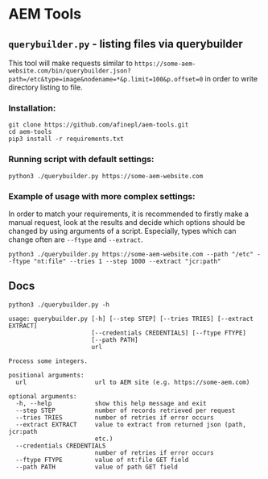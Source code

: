 # AEM Tools

## `querybuilder.py` - listing files via querybuilder

This tool will make requests similar to `https://some-aem-website.com/bin/querybuilder.json?path=/etc&type=image&nodename=*&p.limit=100&p.offset=0` in order to write directory listing to file. 

### Installation:
```
git clone https://github.com/afinepl/aem-tools.git
cd aem-tools
pip3 install -r requirements.txt
```

### Running script with default settings: 
```
python3 ./querybuilder.py https://some-aem-website.com
```

### Example of usage with more complex settings:

In order to match your requirements, it is recommended to firstly make a manual request, look at the results and decide which options should be changed by using arguments of a script. Especially, types which can change often are `--ftype` and `--extract`. 

```
python3 ./querybuilder.py https://some-aem-website.com --path "/etc" --ftype "nt:file" --tries 1 --step 1000 --extract "jcr:path"
```

## Docs
```
python3 ./querybuilder.py -h

usage: querybuilder.py [-h] [--step STEP] [--tries TRIES] [--extract EXTRACT]
                       [--credentials CREDENTIALS] [--ftype FTYPE]
                       [--path PATH]
                       url

Process some integers.

positional arguments:
  url                   url to AEM site (e.g. https://some-aem.com)

optional arguments:
  -h, --help            show this help message and exit
  --step STEP           number of records retrieved per request
  --tries TRIES         number of retries if error occurs
  --extract EXTRACT     value to extract from returned json (path, jcr:path
                        etc.)
  --credentials CREDENTIALS
                        number of retries if error occurs
  --ftype FTYPE         value of nt:file GET field
  --path PATH           value of path GET field
```
